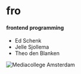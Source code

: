 # fro
#### frontend programming

+ Ed Schenk
+ Jelle Sjollema
+ Theo den Blanken

![Mediacollege Amsterdam](https://amsterdamartcenter.nl/wp-content/uploads/2016/05/Media-college-Amsterdam-Amsterdam-Art-Center.jpg "Mediacollege Amsterdam")
